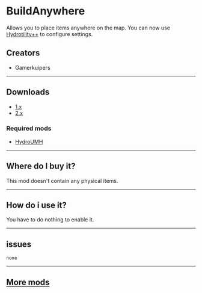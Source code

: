 # BuildAnywhere

Allows you to place items anywhere on the map. You can now use [Hydrotility++](../Hydrotility%2B%2B) to configure settings.

## Creators

- Gamerkuipers

-------

## Downloads

- [1.x](https://github.com/Gamerkuipers/Hydroneer-Modding/raw/main/1.x/500-BuildAnywhere_P.pak)
- [2.x](https://github.com/Gamerkuipers/Hydroneer-Modding/raw/main/2.x/500-BuildAnywhere_P.pak)

### Required mods

- [HydroUMH](https://github.com/RHlNO/HydroneerModding/raw/main/Release%20Mods/501-HydroUMH_P.pak)

-------

## Where do I buy it?

This mod doesn't contain any physical items.

-------

## How do i use it?

You have to do nothing to enable it.

-------

## issues

    none

-------

## [More mods](../../../)
